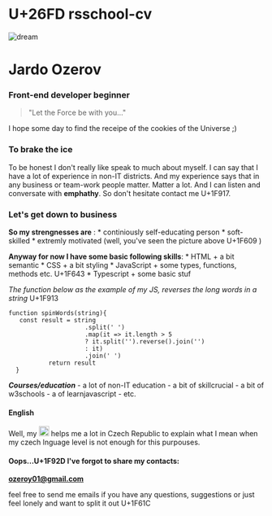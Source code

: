 # U+26FD <span style="color: magento;">rsschool-cv</span>



![dream](https://user-images.githubusercontent.com/106764854/172022443-1cdbc38c-ca08-4336-8b45-4a759034bb3e.jpeg)



# Jardo Ozerov

### Front-end developer beginner

> "Let the Force be with you..." 

I hope some day to find the receipe of the cookies of the Universe ;)

### To brake the ice


To be honest I don't really like speak to much about myself. I can say that I have a lot of experience in non-IT districts.
And my experience says that in any business or team-work people matter. Matter a lot. And I can listen and conversate with **emphathy**. 
So don't hesitate contact me U+1F917. 

### Let's get down to business

**So my strengnesses are** :
        * continiously self-educating person
        * soft-skilled
        * extremly motivated (well, you've seen the picture above U+1F609 )
 
 **Anyway for now I have some basic following skills**:
        * HTML
            + a bit semantic
        * CSS
            + a bit styling
        * JavaScript
            + some types, functions, methods etc. U+1F643
        * Typescript
            + some basic stuf

 *The function below as the example of my JS, reverses the long words in a string* U+1F913
 
 ```
 function spinWords(string){
    const result = string
                      .split(' ')
                      .map(it => it.length > 5 
                      ? it.split('').reverse().join('') 
                      : it)
                      .join(' ')
            return result
   }
```
***Courses/education***
        - a lot of non-IT education
        - a bit of skillcrucial
        - a bit of w3schools
        - a of learnjavascript
        - etc.
        
#### English

Well, my <img src="[drawing.jpg](https://user-images.githubusercontent.com/106764854/172023871-f16ccf98-355c-4d3c-9316-e73681553627.png)" alt="b1" width="20"/> helps me a lot in Czech Republic to explain what I mean when my czech lnguage level is not enough for this purpouses.

#### Oops...U+1F92D I've forgot to share my contacts:

  **ozeroy01@gmail.com**
  
  feel free to send me emails if you have any questions, suggestions or just feel lonely and want to split it out U+1F61C



